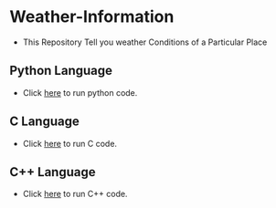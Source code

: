 # Weather-Information

- This Repository Tell you weather Conditions of a Particular Place

## Python Language

- Click [here](https://www.programiz.com/python-programming/online-compiler/) to run python code.

## C Language 

- Click [here](https://www.programiz.com/c-programming/online-compiler/) to run C code.

## C++ Language

- Click [here](https://onlinegdb.com/AdITlUIKX) to run C++ code.

